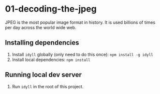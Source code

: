 # 01-decoding-the-jpeg
JPEG is the most popular image format in history. It is used billions of times per day across the world wide web. 


## Installing dependencies

1. Install `idyll` globally (only need to do this once): `npm install -g idyll`
2. Install local dependencies: `npm install`

## Running local dev server

1. Run `idyll` in the root of this project.
